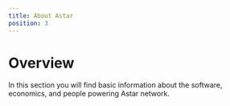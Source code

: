 ```yaml
---
title: About Astar
position: 3
---
```


# Overview

In this section you will find basic information about the software, economics, and people powering Astar network.